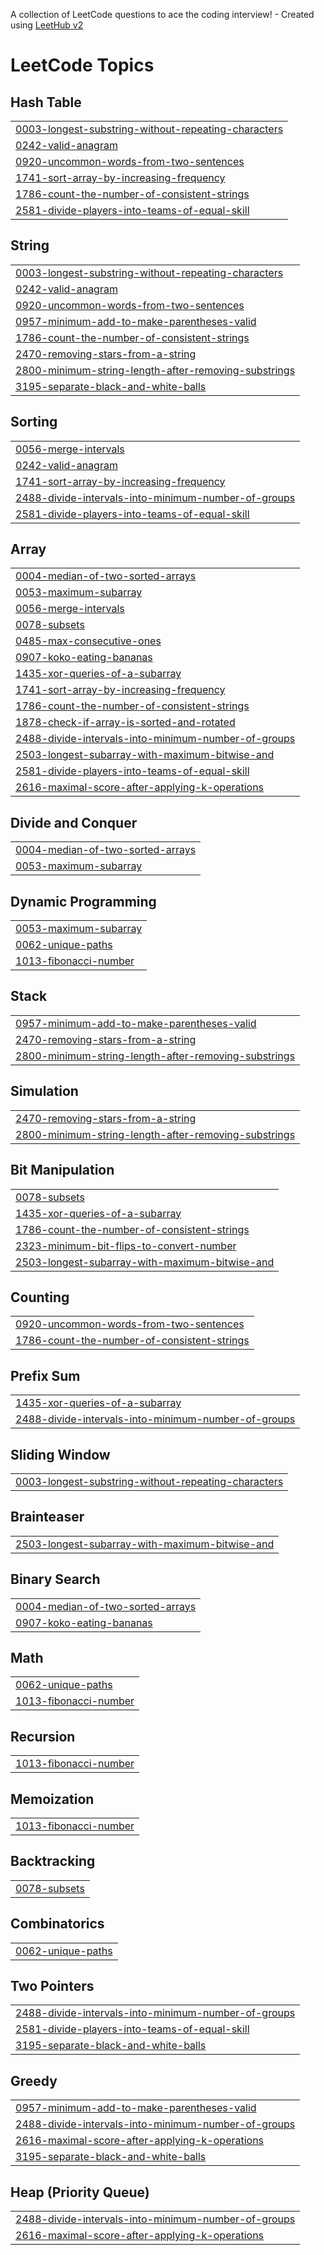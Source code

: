 A collection of LeetCode questions to ace the coding interview! - Created using [LeetHub v2](https://github.com/arunbhardwaj/LeetHub-2.0)
<!---LeetCode Topics Start-->
# LeetCode Topics
## Hash Table
|  |
| ------- |
| [0003-longest-substring-without-repeating-characters](https://github.com/SunayP/Solving-Leetcode-Problems/tree/master/0003-longest-substring-without-repeating-characters) |
| [0242-valid-anagram](https://github.com/SunayP/Solving-Leetcode-Problems/tree/master/0242-valid-anagram) |
| [0920-uncommon-words-from-two-sentences](https://github.com/SunayP/Solving-Leetcode-Problems/tree/master/0920-uncommon-words-from-two-sentences) |
| [1741-sort-array-by-increasing-frequency](https://github.com/SunayP/Solving-Leetcode-Problems/tree/master/1741-sort-array-by-increasing-frequency) |
| [1786-count-the-number-of-consistent-strings](https://github.com/SunayP/Solving-Leetcode-Problems/tree/master/1786-count-the-number-of-consistent-strings) |
| [2581-divide-players-into-teams-of-equal-skill](https://github.com/SunayP/Solving-Leetcode-Problems/tree/master/2581-divide-players-into-teams-of-equal-skill) |
## String
|  |
| ------- |
| [0003-longest-substring-without-repeating-characters](https://github.com/SunayP/Solving-Leetcode-Problems/tree/master/0003-longest-substring-without-repeating-characters) |
| [0242-valid-anagram](https://github.com/SunayP/Solving-Leetcode-Problems/tree/master/0242-valid-anagram) |
| [0920-uncommon-words-from-two-sentences](https://github.com/SunayP/Solving-Leetcode-Problems/tree/master/0920-uncommon-words-from-two-sentences) |
| [0957-minimum-add-to-make-parentheses-valid](https://github.com/SunayP/Solving-Leetcode-Problems/tree/master/0957-minimum-add-to-make-parentheses-valid) |
| [1786-count-the-number-of-consistent-strings](https://github.com/SunayP/Solving-Leetcode-Problems/tree/master/1786-count-the-number-of-consistent-strings) |
| [2470-removing-stars-from-a-string](https://github.com/SunayP/Solving-Leetcode-Problems/tree/master/2470-removing-stars-from-a-string) |
| [2800-minimum-string-length-after-removing-substrings](https://github.com/SunayP/Solving-Leetcode-Problems/tree/master/2800-minimum-string-length-after-removing-substrings) |
| [3195-separate-black-and-white-balls](https://github.com/SunayP/Solving-Leetcode-Problems/tree/master/3195-separate-black-and-white-balls) |
## Sorting
|  |
| ------- |
| [0056-merge-intervals](https://github.com/SunayP/Solving-Leetcode-Problems/tree/master/0056-merge-intervals) |
| [0242-valid-anagram](https://github.com/SunayP/Solving-Leetcode-Problems/tree/master/0242-valid-anagram) |
| [1741-sort-array-by-increasing-frequency](https://github.com/SunayP/Solving-Leetcode-Problems/tree/master/1741-sort-array-by-increasing-frequency) |
| [2488-divide-intervals-into-minimum-number-of-groups](https://github.com/SunayP/Solving-Leetcode-Problems/tree/master/2488-divide-intervals-into-minimum-number-of-groups) |
| [2581-divide-players-into-teams-of-equal-skill](https://github.com/SunayP/Solving-Leetcode-Problems/tree/master/2581-divide-players-into-teams-of-equal-skill) |
## Array
|  |
| ------- |
| [0004-median-of-two-sorted-arrays](https://github.com/SunayP/Solving-Leetcode-Problems/tree/master/0004-median-of-two-sorted-arrays) |
| [0053-maximum-subarray](https://github.com/SunayP/Solving-Leetcode-Problems/tree/master/0053-maximum-subarray) |
| [0056-merge-intervals](https://github.com/SunayP/Solving-Leetcode-Problems/tree/master/0056-merge-intervals) |
| [0078-subsets](https://github.com/SunayP/Solving-Leetcode-Problems/tree/master/0078-subsets) |
| [0485-max-consecutive-ones](https://github.com/SunayP/Solving-Leetcode-Problems/tree/master/0485-max-consecutive-ones) |
| [0907-koko-eating-bananas](https://github.com/SunayP/Solving-Leetcode-Problems/tree/master/0907-koko-eating-bananas) |
| [1435-xor-queries-of-a-subarray](https://github.com/SunayP/Solving-Leetcode-Problems/tree/master/1435-xor-queries-of-a-subarray) |
| [1741-sort-array-by-increasing-frequency](https://github.com/SunayP/Solving-Leetcode-Problems/tree/master/1741-sort-array-by-increasing-frequency) |
| [1786-count-the-number-of-consistent-strings](https://github.com/SunayP/Solving-Leetcode-Problems/tree/master/1786-count-the-number-of-consistent-strings) |
| [1878-check-if-array-is-sorted-and-rotated](https://github.com/SunayP/Solving-Leetcode-Problems/tree/master/1878-check-if-array-is-sorted-and-rotated) |
| [2488-divide-intervals-into-minimum-number-of-groups](https://github.com/SunayP/Solving-Leetcode-Problems/tree/master/2488-divide-intervals-into-minimum-number-of-groups) |
| [2503-longest-subarray-with-maximum-bitwise-and](https://github.com/SunayP/Solving-Leetcode-Problems/tree/master/2503-longest-subarray-with-maximum-bitwise-and) |
| [2581-divide-players-into-teams-of-equal-skill](https://github.com/SunayP/Solving-Leetcode-Problems/tree/master/2581-divide-players-into-teams-of-equal-skill) |
| [2616-maximal-score-after-applying-k-operations](https://github.com/SunayP/Solving-Leetcode-Problems/tree/master/2616-maximal-score-after-applying-k-operations) |
## Divide and Conquer
|  |
| ------- |
| [0004-median-of-two-sorted-arrays](https://github.com/SunayP/Solving-Leetcode-Problems/tree/master/0004-median-of-two-sorted-arrays) |
| [0053-maximum-subarray](https://github.com/SunayP/Solving-Leetcode-Problems/tree/master/0053-maximum-subarray) |
## Dynamic Programming
|  |
| ------- |
| [0053-maximum-subarray](https://github.com/SunayP/Solving-Leetcode-Problems/tree/master/0053-maximum-subarray) |
| [0062-unique-paths](https://github.com/SunayP/Solving-Leetcode-Problems/tree/master/0062-unique-paths) |
| [1013-fibonacci-number](https://github.com/SunayP/Solving-Leetcode-Problems/tree/master/1013-fibonacci-number) |
## Stack
|  |
| ------- |
| [0957-minimum-add-to-make-parentheses-valid](https://github.com/SunayP/Solving-Leetcode-Problems/tree/master/0957-minimum-add-to-make-parentheses-valid) |
| [2470-removing-stars-from-a-string](https://github.com/SunayP/Solving-Leetcode-Problems/tree/master/2470-removing-stars-from-a-string) |
| [2800-minimum-string-length-after-removing-substrings](https://github.com/SunayP/Solving-Leetcode-Problems/tree/master/2800-minimum-string-length-after-removing-substrings) |
## Simulation
|  |
| ------- |
| [2470-removing-stars-from-a-string](https://github.com/SunayP/Solving-Leetcode-Problems/tree/master/2470-removing-stars-from-a-string) |
| [2800-minimum-string-length-after-removing-substrings](https://github.com/SunayP/Solving-Leetcode-Problems/tree/master/2800-minimum-string-length-after-removing-substrings) |
## Bit Manipulation
|  |
| ------- |
| [0078-subsets](https://github.com/SunayP/Solving-Leetcode-Problems/tree/master/0078-subsets) |
| [1435-xor-queries-of-a-subarray](https://github.com/SunayP/Solving-Leetcode-Problems/tree/master/1435-xor-queries-of-a-subarray) |
| [1786-count-the-number-of-consistent-strings](https://github.com/SunayP/Solving-Leetcode-Problems/tree/master/1786-count-the-number-of-consistent-strings) |
| [2323-minimum-bit-flips-to-convert-number](https://github.com/SunayP/Solving-Leetcode-Problems/tree/master/2323-minimum-bit-flips-to-convert-number) |
| [2503-longest-subarray-with-maximum-bitwise-and](https://github.com/SunayP/Solving-Leetcode-Problems/tree/master/2503-longest-subarray-with-maximum-bitwise-and) |
## Counting
|  |
| ------- |
| [0920-uncommon-words-from-two-sentences](https://github.com/SunayP/Solving-Leetcode-Problems/tree/master/0920-uncommon-words-from-two-sentences) |
| [1786-count-the-number-of-consistent-strings](https://github.com/SunayP/Solving-Leetcode-Problems/tree/master/1786-count-the-number-of-consistent-strings) |
## Prefix Sum
|  |
| ------- |
| [1435-xor-queries-of-a-subarray](https://github.com/SunayP/Solving-Leetcode-Problems/tree/master/1435-xor-queries-of-a-subarray) |
| [2488-divide-intervals-into-minimum-number-of-groups](https://github.com/SunayP/Solving-Leetcode-Problems/tree/master/2488-divide-intervals-into-minimum-number-of-groups) |
## Sliding Window
|  |
| ------- |
| [0003-longest-substring-without-repeating-characters](https://github.com/SunayP/Solving-Leetcode-Problems/tree/master/0003-longest-substring-without-repeating-characters) |
## Brainteaser
|  |
| ------- |
| [2503-longest-subarray-with-maximum-bitwise-and](https://github.com/SunayP/Solving-Leetcode-Problems/tree/master/2503-longest-subarray-with-maximum-bitwise-and) |
## Binary Search
|  |
| ------- |
| [0004-median-of-two-sorted-arrays](https://github.com/SunayP/Solving-Leetcode-Problems/tree/master/0004-median-of-two-sorted-arrays) |
| [0907-koko-eating-bananas](https://github.com/SunayP/Solving-Leetcode-Problems/tree/master/0907-koko-eating-bananas) |
## Math
|  |
| ------- |
| [0062-unique-paths](https://github.com/SunayP/Solving-Leetcode-Problems/tree/master/0062-unique-paths) |
| [1013-fibonacci-number](https://github.com/SunayP/Solving-Leetcode-Problems/tree/master/1013-fibonacci-number) |
## Recursion
|  |
| ------- |
| [1013-fibonacci-number](https://github.com/SunayP/Solving-Leetcode-Problems/tree/master/1013-fibonacci-number) |
## Memoization
|  |
| ------- |
| [1013-fibonacci-number](https://github.com/SunayP/Solving-Leetcode-Problems/tree/master/1013-fibonacci-number) |
## Backtracking
|  |
| ------- |
| [0078-subsets](https://github.com/SunayP/Solving-Leetcode-Problems/tree/master/0078-subsets) |
## Combinatorics
|  |
| ------- |
| [0062-unique-paths](https://github.com/SunayP/Solving-Leetcode-Problems/tree/master/0062-unique-paths) |
## Two Pointers
|  |
| ------- |
| [2488-divide-intervals-into-minimum-number-of-groups](https://github.com/SunayP/Solving-Leetcode-Problems/tree/master/2488-divide-intervals-into-minimum-number-of-groups) |
| [2581-divide-players-into-teams-of-equal-skill](https://github.com/SunayP/Solving-Leetcode-Problems/tree/master/2581-divide-players-into-teams-of-equal-skill) |
| [3195-separate-black-and-white-balls](https://github.com/SunayP/Solving-Leetcode-Problems/tree/master/3195-separate-black-and-white-balls) |
## Greedy
|  |
| ------- |
| [0957-minimum-add-to-make-parentheses-valid](https://github.com/SunayP/Solving-Leetcode-Problems/tree/master/0957-minimum-add-to-make-parentheses-valid) |
| [2488-divide-intervals-into-minimum-number-of-groups](https://github.com/SunayP/Solving-Leetcode-Problems/tree/master/2488-divide-intervals-into-minimum-number-of-groups) |
| [2616-maximal-score-after-applying-k-operations](https://github.com/SunayP/Solving-Leetcode-Problems/tree/master/2616-maximal-score-after-applying-k-operations) |
| [3195-separate-black-and-white-balls](https://github.com/SunayP/Solving-Leetcode-Problems/tree/master/3195-separate-black-and-white-balls) |
## Heap (Priority Queue)
|  |
| ------- |
| [2488-divide-intervals-into-minimum-number-of-groups](https://github.com/SunayP/Solving-Leetcode-Problems/tree/master/2488-divide-intervals-into-minimum-number-of-groups) |
| [2616-maximal-score-after-applying-k-operations](https://github.com/SunayP/Solving-Leetcode-Problems/tree/master/2616-maximal-score-after-applying-k-operations) |
<!---LeetCode Topics End-->